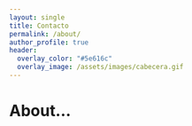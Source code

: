 ```yaml
---
layout: single
title: Contacto
permalink: /about/
author_profile: true
header:
  overlay_color: "#5e616c"
  overlay_image: /assets/images/cabecera.gif
---
```


# About...